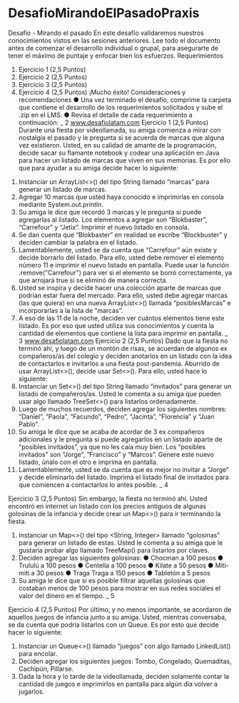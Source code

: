 ﻿# DesafioMirandoElPasadoPraxis


Desafío - Mirando el pasado
En este desafío validaremos nuestros conocimientos vistos en las sesiones anteriores.
Lee todo el documento antes de comenzar el desarrollo individual o grupal, para asegurarte
de tener el máximo de puntaje y enfocar bien los esfuerzos.
Requerimientos
1) Ejercicio 1
(2,5 Puntos)
2) Ejercicio 2
(2,5 Puntos)
3) Ejercicio 3
(2,5 Puntos)
4) Ejercicio 4
(2,5 Puntos)
¡Mucho éxito!
Consideraciones y recomendaciones
● Una vez terminado el desafío, comprime la carpeta que contiene el desarrollo de
los requerimientos solicitados y sube el .zip en el LMS.
● Revisa el detalle de cada requerimiento a continuación:
_ 2
www.desafiolatam.com
Ejercicio 1
(2,5 Puntos)
Durante una fiesta por videollamada, su amiga comienza a mirar con nostalgia el pasado y le
pregunta si se acuerda de marcas que alguna vez existieron. Usted, en su calidad de amante
de la programación, decide sacar su flamante notebook y codear una aplicación en Java para
hacer un listado de marcas que viven en sus memorias. Es por ello que para ayudar a su amiga
decide hacer lo siguiente:
1. Instanciar un ArrayList<>() del tipo String llamado “marcas” para generar un listado
de marcas.
2. Agregar 10 marcas que usted haya conocido e imprimirlas en consola mediante
System.out.println.
3. Su amiga le dice que recordó 3 marcas y le pregunta si puede agregarlas al listado.
Los elementos a agregar son “Blokbaster”, “Carrefour” y “Jetix”. Imprimir el nuevo
listado en consola.
4. Se dan cuenta que “Blokbaster” en realidad se escribe “Blockbuster” y deciden cambiar
la palabra en el listado.
5. Lamentablemente, usted se da cuenta que “Carrefour” aún existe y decide borrarlo del
listado. Para ello, usted debe remover el elemento número 11 e imprimir el nuevo
listado en pantalla. Puede usar la función .remove("Carrefour") para ver si el
elemento se borró correctamente, ya que arrojará true si se eliminó de manera
correcta.
6. Usted se inspira y decide hacer una colección aparte de marcas que podrían estar
fuera del mercado. Para ello, usted debe agregar marcas (las que quiera) en una nueva
ArrayList<>() llamada “posiblesMarcas” e incorporarlas a la lista de ”marcas”.
7. A eso de las 11 de la noche, deciden ver cuántos elementos tiene este listado. Es por
eso que usted utiliza sus conocimientos y cuenta la cantidad de elementos que
contiene la lista para imprimir en pantalla.
_ 3
www.desafiolatam.com
Ejercicio 2
(2,5 Puntos)
Dado que la fiesta no terminó ahí, y luego de un montón de risas, se acuerdan de algunos ex
compañeros/as del colegio y deciden anotarlos en un listado con la idea de contactarlos e
invitarlos a una fiesta post-pandemia. Aburrido de usar ArrayList<>(), decide usar Set<>().
Para ello, usted hace lo siguiente:
1. Instanciar un Set<>() del tipo String llamado “invitados” para generar un listado de
compañeros/as. Usted le comenta a su amiga que pueden usar algo llamado
TreeSet<>() para listarlos ordenadamente.
2. Luego de muchos recuerdos, deciden agregar los siguientes nombres: “Daniel”,
“Paola”, “Facundo”, “Pedro”, ”Jacinta”, “Florencia” y “Juan Pablo”.
3. Su amiga le dice que se acaba de acordar de 3 ex compañeros adicionales y le
pregunta si puede agregarlos en un listado aparte de “posibles invitados”, ya que no
les caía muy bien. Los “posibles invitados” son “Jorge”, “Francisco” y “Marcos”. Genere
este nuevo listado, únalo con el otro e imprima en pantalla.
4. Lamentablemente, usted se da cuenta que es mejor no invitar a “Jorge” y decide
eliminarlo del listado. Imprima el listado final de invitados para que comiencen a
contactarlos lo antes posible.
_ 4

Ejercicio 3
(2,5 Puntos)
Sin embargo, la fiesta no terminó ahí. Usted encontró en internet un listado con los precios
antiguos de algunas golosinas de la infancia y decide crear un Map<>() para ir terminando la
fiesta.
1. Instanciar un Map<>() del tipo <String, Integer> llamado “golosinas” para generar un
listado de estas. Usted le comenta a su amiga que le gustaría probar algo llamado
TreeMap() para listarlos por claves.
2. Deciden agregar las siguientes golosinas:
● Chocman a 100 pesos
● Trululú a 100 pesos
● Centella a 100 pesos
● Kilate a 50 pesos
● Miti-miti a 30 pesos
● Traga Traga a 150 pesos
● Tabletón a 5 pesos
3. Su amiga le dice que si es posible filtrar aquellas golosinas que costaban menos de
100 pesos para mostrar en sus redes sociales el valor del dinero en el tiempo.
_ 5

Ejercicio 4
(2,5 Puntos)
Por último, y no menos importante, se acordaron de aquellos juegos de infancia junto a su
amiga. Usted, mientras conversaba, se da cuenta que podría listarlos con un Queue. Es por
esto que decide hacer lo siguiente:
1. Instanciar un Queue<>() llamado “juegos” con algo llamado LinkedList() para
encolar.
2. Deciden agregar los siguientes juegos: Tombo, Congelado, Quemaditas, Cachipún,
Pillarse.
3. Dada la hora y lo tarde de la videollamada, deciden solamente contar la cantidad de
juegos e imprimirlos en pantalla para algún día volver a jugarlos.
